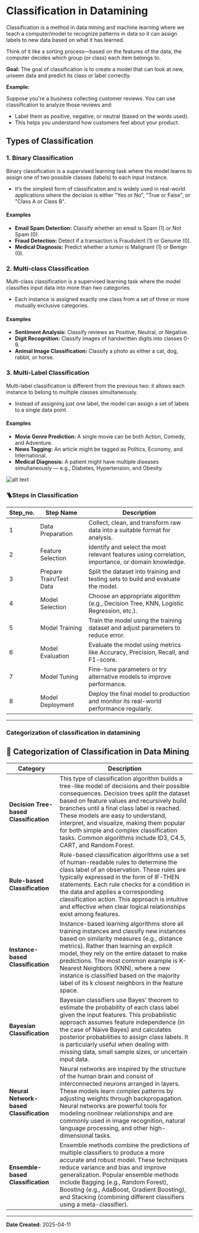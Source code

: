 # Classification in Datamining

Classification is a method in data mining and machine learning where we teach a computer/model to recognize patterns in data so it can assign labels to new data based on what it has learned.

Think of it like a sorting process—based on the features of the data, the computer decides which group (or class) each item belongs to.

**Goal:** The goal of classification is to create a model that can look at new, unseen data and predict its class or label correctly.

**Example:**

Suppose you're a business collecting customer reviews. You can use classification to analyze those reviews and:
- Label them as positive, negative, or neutral (based on the words used).
- This helps you understand how customers feel about your product.

##  Types of Classification

### 1. Binary Classification

Binary classification is a supervised learning task where the model learns to assign one of two possible classes (labels) to each input instance. 
- It’s the simplest form of classification and is widely used in real-world applications where the decision is either "Yes or No", "True or False", or "Class A or Class B".

#### Examples
- **Email Spam Detection:** Classify whether an email is Spam (1) or Not Spam (0).
- **Fraud Detection:** Detect if a transaction is Fraudulent (1) or Genuine (0).
- **Medical Diagnosis:** Predict whether a tumor is Malignant (1) or Benign (0).

### 2. Multi-class Classification
Multi-class classification is a supervised learning task where the model classifies input data into more than two categories. 
- Each instance is assigned exactly one class from a set of three or more mutually exclusive categories.

#### Examples
- **Sentiment Analysis:** Classify reviews as Positive, Neutral, or Negative.
- **Digit Recognition:** Classify images of handwritten digits into classes 0-9.
- **Animal Image Classification:** Classify a photo as either a cat, dog, rabbit, or horse.

### 3. Multi-Label Classification
Multi-label classification is different from the previous two: it allows each instance to belong to multiple classes simultaneously. 
- Instead of assigning just one label, the model can assign a set of labels to a single data point.

#### Examples
- **Movie Genre Prediction:** A single movie can be both Action, Comedy, and Adventure.
- **News Tagging:** An article might be tagged as Politics, Economy, and International.
- **Medical Diagnosis:** A patient might have multiple diseases simultaneously — e.g., Diabetes, Hypertension, and Obesity.

![alt text](image-1.png)

### 🪜Steps in Classification

| Step_no.   | Step Name            | Description                                                                                  |
|----------|----------------------|----------------------------------------------------------------------------------------------|
| 1        | Data Preparation      | Collect, clean, and transform raw data into a suitable format for analysis.                  |
| 2        | Feature Selection     | Identify and select the most relevant features using correlation, importance, or domain knowledge. |
| 3        | Prepare Train/Test Data | Split the dataset into training and testing sets to build and evaluate the model.           |
| 4        | Model Selection       | Choose an appropriate algorithm (e.g., Decision Tree, KNN, Logistic Regression, etc.).       |
| 5        | Model Training        | Train the model using the training dataset and adjust parameters to reduce error.            |
| 6        | Model Evaluation      | Evaluate the model using metrics like Accuracy, Precision, Recall, and F1-score.            |
| 7        | Model Tuning          | Fine-tune parameters or try alternative models to improve performance.                      |
| 8        | Model Deployment      | Deploy the final model to production and monitor its real-world performance regularly.       |

---

### Categorization of classification in datamining
## 🧠 Categorization of Classification in Data Mining

| Category                        | Description                                                                                                                                                                |
|--------------------------------|----------------------------------------------------------------------------------------------------------------------------------------------------------------------------|
| **Decision Tree-based Classification**   | This type of classification algorithm builds a tree-like model of decisions and their possible consequences. Decision trees split the dataset based on feature values and recursively build branches until a final class label is reached. These models are easy to understand, interpret, and visualize, making them popular for both simple and complex classification tasks. Common algorithms include ID3, C4.5, CART, and Random Forest. |
| **Rule-based Classification**           | Rule-based classification algorithms use a set of human-readable rules to determine the class label of an observation. These rules are typically expressed in the form of IF-THEN statements. Each rule checks for a condition in the data and applies a corresponding classification action. This approach is intuitive and effective when clear logical relationships exist among features. |
| **Instance-based Classification**       | Instance-based learning algorithms store all training instances and classify new instances based on similarity measures (e.g., distance metrics). Rather than learning an explicit model, they rely on the entire dataset to make predictions. The most common example is K-Nearest Neighbors (KNN), where a new instance is classified based on the majority label of its k closest neighbors in the feature space. |
| **Bayesian Classification**             | Bayesian classifiers use Bayes' theorem to estimate the probability of each class label given the input features. This probabilistic approach assumes feature independence (in the case of Naive Bayes) and calculates posterior probabilities to assign class labels. It is particularly useful when dealing with missing data, small sample sizes, or uncertain input data. |
| **Neural Network-based Classification** | Neural networks are inspired by the structure of the human brain and consist of interconnected neurons arranged in layers. These models learn complex patterns by adjusting weights through backpropagation. Neural networks are powerful tools for modeling nonlinear relationships and are commonly used in image recognition, natural language processing, and other high-dimensional tasks. |
| **Ensemble-based Classification**       | Ensemble methods combine the predictions of multiple classifiers to produce a more accurate and robust model. These techniques reduce variance and bias and improve generalization. Popular ensemble methods include Bagging (e.g., Random Forest), Boosting (e.g., AdaBoost, Gradient Boosting), and Stacking (combining different classifiers using a meta-classifier). |


---

**Date Created:** 2025-04-11

